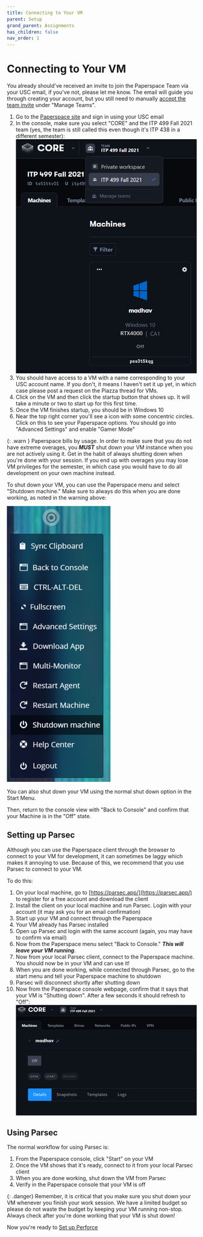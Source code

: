```yaml
---
title: Connecting to Your VM
parent: Setup
grand_parent: Assignments
has_children: false
nav_order: 1
---
```


# Connecting to Your VM

You already should've received an invite to join the Paperspace Team via your USC email, if you've not, please let me know. The email will guide you through creating your account, but you still need to manually [accept the team invite](https://support.paperspace.com/hc/en-us/articles/360014816694-Joining-a-Paperspace-Team) under "Manage Teams".

1. Go to the [Paperspace site](https://www.paperspace.com/) and sign in using your USC email
2. In the console, make sure you select "CORE" and the ITP 499 Fall 2021 team (yes, the team is still called this even though it's ITP 438 in a different semester):
   ![Paperspace Console](images/00/paperspace-console.png)
3. You should have access to a VM with a name corresponding to your USC account name. If you don't, it means I haven't set it up yet, in which case please post a request on the Piazza thread for VMs.
4. Click on the VM and then click the startup button that shows up. It will take a minute or two to start up for this first time.
5. Once the VM finishes startup, you should be in Windows 10
6. Near the top right corner you'll see a icon with some concentric circles. Click on this to see your Paperspace options. You should go into "Advanced Settings" and enable "Gamer Mode"

{: .warn }
Paperspace bills by usage. In order to make sure that you do not have extreme overages, you ***MUST*** shut down your VM instance when you are not actively using it. Get in the habit of always shutting down when you're done with your session. If you end up with overages you may lose VM privileges for the semester, in which case you would have to do all development on your own machine instead.

To shut down your VM, you can use the Paperspace menu and select "Shutdown machine." Make sure to always do this when you are done working, as noted in the warning above:

![Paperspace shutting down](images/00/paperspace-shutdown.png)

You can also shut down your VM using the normal shut down option in the Start Menu.

Then, return to the console view with "Back to Console" and confirm that your Machine is in the "Off" state.

## Setting up Parsec

Although you can use the Paperspace client through the browser to connect to your VM for development, it can sometimes be laggy which makes it annoying to use. Because of this, we recommend that you use Parsec to connect to your VM.

To do this:

1. On your local machine, go to [https://parsec.app/](https://parsec.app/) to register for a free account and download the client
2. Install the client on your local machine and run Parsec. Login with your account (it may ask you for an email confirmation)
3. Start up your VM and connect through the Paperspace
4. Your VM already has Parsec installed
5. Open up Parsec and login with the same account (again, you may have to confirm via email)
6. Now from the Paperspace menu select "Back to Console." ***This will leave your VM running***.
7. Now from your local Parsec client, connect to the Paperspace machine. You should now be in your VM and can use it!
8. When you are done working, while connected through Parsec, go to the start menu and tell your Paperspace machine to shutdown
9. Parsec will disconnect shortly after shutting down
10. Now from the Paperspace console webpage, confirm that it says that your VM is "Shutting down". After a few seconds it should refresh to "Off":
    ![Paperspace VM off](images/00/1.png)

## Using Parsec

The normal workflow for using Parsec is:

1. From the Paperspace console, click "Start" on your VM
2. Once the VM shows that it's ready, connect to it from your local Parsec client
3. When you are done working, shut down the VM from Parsec
4. Verify in the Paperspace console that your VM is off

{: .danger}
Remember, it is critical that you make sure you shut down your VM whenever you finish your work session. We have a limited budget so please do not waste the budget by keeping your VM running non-stop. Always check after you're done working that your VM is shut down!

Now you're ready to [Set up Perforce](00-02.html)
